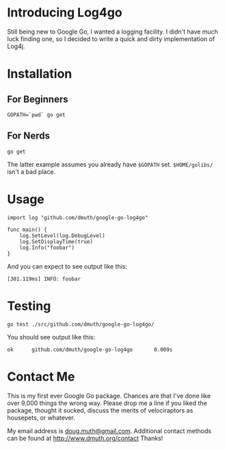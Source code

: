 Introducing Log4go
==================

Still being new to Google Go, I wanted a logging facility.  I didn't 
have much luck finding one, so I decided to write a quick and dirty
implementation of Log4j.

Installation
============

For Beginners
-------------
    GOPATH=`pwd` go get   

For Nerds
---------
    go get
    
The latter example assumes you already have `$GOPATH` set.  `$HOME/golibs/` isn't a bad place.

Usage
=====

    import log "github.com/dmuth/google-go-log4go"
    
    func main() {
        log.SetLevel(log.DebugLevel)
        log.SetDisplayTime(true)
        log.Info("foobar")
    }

And you can expect to see output like this:

    [301.119ms] INFO: foobar

Testing
========

`go test ./src/github.com/dmuth/google-go-log4go/`

You should see output like this:

`ok      github.com/dmuth/google-go-log4go       0.009s`

Contact Me
==========

This is my first ever Google Go package.  Chances are that I've done like over 9,000 things the wrong way.  Please drop me a line if you liked the package, thought it sucked, discuss the merits of velociraptors as housepets, or whatever.  

My email address is doug.muth@gmail.com.  Additional contact methods can be found at http://www.dmuth.org/contact  Thanks!

